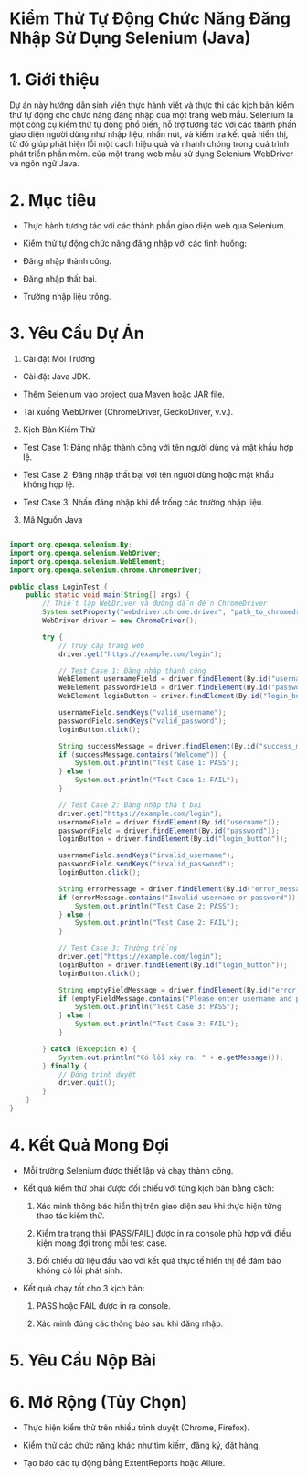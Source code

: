 # Kiểm Thử Tự Động Chức Năng Đăng Nhập Sử Dụng Selenium (Java)

# 1. Giới thiệu

Dự án này hướng dẫn sinh viên thực hành viết và thực thi các kịch bản kiểm thử tự động cho chức năng đăng nhập của một trang web mẫu. Selenium là một công cụ kiểm thử tự động phổ biến, hỗ trợ tương tác với các thành phần giao diện người dùng như nhập liệu, nhấn nút, và kiểm tra kết quả hiển thị, từ đó giúp phát hiện lỗi một cách hiệu quả và nhanh chóng trong quá trình phát triển phần mềm. của một trang web mẫu sử dụng Selenium WebDriver và ngôn ngữ Java.

# 2. Mục tiêu

- Thực hành tương tác với các thành phần giao diện web qua Selenium.

- Kiểm thử tự động chức năng đăng nhập với các tình huống:

- Đăng nhập thành công.

- Đăng nhập thất bại.

- Trường nhập liệu trống.

# 3. Yêu Cầu Dự Án

1. Cài đặt Môi Trường

- Cài đặt Java JDK.

- Thêm Selenium vào project qua Maven hoặc JAR file.

- Tải xuống WebDriver (ChromeDriver, GeckoDriver, v.v.).

2. Kịch Bản Kiểm Thử

- Test Case 1: Đăng nhập thành công với tên người dùng và mật khẩu hợp lệ.

- Test Case 2: Đăng nhập thất bại với tên người dùng hoặc mật khẩu không hợp lệ.

- Test Case 3: Nhấn đăng nhập khi để trống các trường nhập liệu.

3. Mã Nguồn Java

```java

import org.openqa.selenium.By;
import org.openqa.selenium.WebDriver;
import org.openqa.selenium.WebElement;
import org.openqa.selenium.chrome.ChromeDriver;

public class LoginTest {
    public static void main(String[] args) {
        // Thiết lập WebDriver và đường dẫn đến ChromeDriver
        System.setProperty("webdriver.chrome.driver", "path_to_chromedriver");
        WebDriver driver = new ChromeDriver();

        try {
            // Truy cập trang web
            driver.get("https://example.com/login");

            // Test Case 1: Đăng nhập thành công
            WebElement usernameField = driver.findElement(By.id("username"));
            WebElement passwordField = driver.findElement(By.id("password"));
            WebElement loginButton = driver.findElement(By.id("login_button"));

            usernameField.sendKeys("valid_username");
            passwordField.sendKeys("valid_password");
            loginButton.click();

            String successMessage = driver.findElement(By.id("success_message")).getText();
            if (successMessage.contains("Welcome")) {
                System.out.println("Test Case 1: PASS");
            } else {
                System.out.println("Test Case 1: FAIL");
            }

            // Test Case 2: Đăng nhập thất bại
            driver.get("https://example.com/login");
            usernameField = driver.findElement(By.id("username"));
            passwordField = driver.findElement(By.id("password"));
            loginButton = driver.findElement(By.id("login_button"));

            usernameField.sendKeys("invalid_username");
            passwordField.sendKeys("invalid_password");
            loginButton.click();

            String errorMessage = driver.findElement(By.id("error_message")).getText();
            if (errorMessage.contains("Invalid username or password")) {
                System.out.println("Test Case 2: PASS");
            } else {
                System.out.println("Test Case 2: FAIL");
            }

            // Test Case 3: Trường trống
            driver.get("https://example.com/login");
            loginButton = driver.findElement(By.id("login_button"));
            loginButton.click();

            String emptyFieldMessage = driver.findElement(By.id("error_message")).getText();
            if (emptyFieldMessage.contains("Please enter username and password")) {
                System.out.println("Test Case 3: PASS");
            } else {
                System.out.println("Test Case 3: FAIL");
            }

        } catch (Exception e) {
            System.out.println("Có lỗi xảy ra: " + e.getMessage());
        } finally {
            // Đóng trình duyệt
            driver.quit();
        }
    }
}

```

# 4. Kết Quả Mong Đợi

- Mỗi trường Selenium được thiết lập và chạy thành công.

- Kết quả kiểm thử phải được đối chiếu với từng kịch bản bằng cách:

   1. Xác minh thông báo hiển thị trên giao diện sau khi thực hiện từng thao tác kiểm thử.

   2. Kiểm tra trạng thái (PASS/FAIL) được in ra console phù hợp với điều kiện mong đợi trong mỗi test case.

   3. Đối chiếu dữ liệu đầu vào với kết quả thực tế hiển thị để đảm bảo không có lỗi phát sinh.

- Kết quả chạy tốt cho 3 kịch bản:

   1. PASS hoặc FAIL được in ra console.

   2. Xác minh đúng các thông báo sau khi đăng nhập.

# 5. Yêu Cầu Nộp Bài


# 6. Mở Rộng (Tùy Chọn)

- Thực hiện kiểm thử trên nhiều trình duyệt (Chrome, Firefox).

- Kiểm thử các chức năng khác như tìm kiếm, đăng ký, đặt hàng.

- Tạo báo cáo tự động bằng ExtentReports hoặc Allure.
